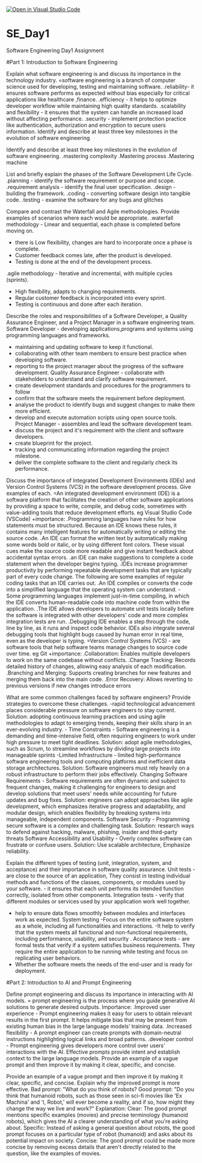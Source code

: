 [![Open in Visual Studio Code](https://classroom.github.com/assets/open-in-vscode-2e0aaae1b6195c2367325f4f02e2d04e9abb55f0b24a779b69b11b9e10269abc.svg)](https://classroom.github.com/online_ide?assignment_repo_id=18378920&assignment_repo_type=AssignmentRepo)
# SE_Day1
Software Engineering Day1 Assignment

#Part 1: Introduction to Software Engineering

Explain what software engineering is and discuss its importance in the technology industry.
=software engineering is a branch of computer science used for developing, testing and maintaining software.
.reliability- it ensures software performs as expected without bias especially for critical applications like healthcare ,finance. 
.efficiency - it helps to optimize developer workflow while maintaining high quality standards.
 .scalability and flexibility - it ensures that the system can handle an increased load without affecting performance.
 .security - implement protection practice like authentication, authorization and encryption to secure users information. Identify and describe at least three key milestones in the evolution of software engineering

Identify and describe at least three key milestones in the evolution of software engineering.
.mastering complexity
.Mastering process
.Mastering machine


List and briefly explain the phases of the Software Development Life Cycle.
 .planning - identify the software requirement or purpose and scope.
 .requirement analysis - identify the final user specification. 
.design - building the framework. 
.coding - converting software design into tangible code.
 .testing - examine the software for any bugs and glitches


Compare and contrast the Waterfall and Agile methodologies. Provide examples of scenarios where each would be appropriate.
.waterfall methodology - Linear and sequential, each phase is completed before moving on. 
- there is Low flexibility,
 changes are hard to incorporate once a phase is complete.
 - Customer feedback comes late, after the product is developed.
 - Testing is done at the end of the development process.


.agile methodology - Iterative and incremental, with multiple cycles (sprints). 
- High flexibility, adapts to changing requirements. 
- Regular customer feedback is incorporated into every sprint. 
- Testing is continuous and done after each iteration.


Describe the roles and responsibilities of a Software Developer, a Quality Assurance Engineer, and a Project Manager in a software engineering team.
Software Developer - developing applications,programs and systems using programming languages and frameworks.
 - maintaining and updating software to keep it functional. 
- collaborating with other team members to ensure best practice when developing software.
 - reporting to the project manager about the progress of the software development.
Quality Assurance Engineer - collaborate with stakeholders to understand and clarify software requirement.
 - create development standards and procedures for the programmers to follow
 - confirm that the software meets the requirement before deployment. 
- analyse the product to identify bugs and suggest changes to make them more efficient. 
- develop and execute automation scripts using open source tools.
Project Manager - assembles and lead the software development team.
 - discuss the project and it's requirement with the client and software developers.
 - create blueprint for the project.
 - tracking and communicating information regarding the project milestone.
 - deliver the complete software to the client and regularly check its performance.


Discuss the importance of Integrated Development Environments (IDEs) and Version Control Systems (VCS) in the software development process. Give examples of each.
=An integrated development environment (IDE) is a software platform that facilitates the creation of other software applications by providing a space to write, compile, and debug code, sometimes with value-adding tools that reduce development efforts. eg Visual Studio Code (VSCode)
+importance:
.Programming languages have rules for how statements must be structured. Because an IDE knows these rules, it contains many intelligent features for automatically writing or editing the source code.
.An IDE can format the written text by automatically making some words bold or italic, or by using different font colors. These visual cues make the source code more readable and give instant feedback about accidental syntax errors.
.an IDE can make suggestions to complete a code statement when the developer begins typing.
.IDEs increase programmer productivity by performing repeatable development tasks that are typically part of every code change. The following are some examples of regular coding tasks that an IDE carries out.
.An IDE compiles or converts the code into a simplified language that the operating system can understand. - Some programming languages implement just-in-time compiling, in which the IDE converts human-readable code into machine code from within the application.
.The IDE allows developers to automate unit tests locally before the software is integrated with other developers' code and more complex integration tests are run.
.Debugging IDE enables a step through the code, line by line, as it runs and inspect code behavior. IDEs also integrate several debugging tools that highlight bugs caused by human error in real time, even as the developer is typing.
=Version Control Systems (VCS) - are software tools that help software teams manage changes to source code over time. eg Git
+importance:
.Collaboration: Enables multiple developers to work on the same codebase without conflicts.
.Change Tracking: Records detailed history of changes, allowing easy analysis of each modification. 
.Branching and Merging: Supports creating branches for new features and merging them back into the main code.
.Error Recovery: Allows reverting to previous versions if new changes introduce errors


What are some common challenges faced by software engineers? Provide strategies to overcome these challenges.
-rapid technological advancement places considerable pressure on software engineers to stay current.
 Solution: adopting continuous learning practices and using agile methodologies to adapt to emerging trends, keeping their skills sharp in an ever-evolving industry. -
Time Constraints - Software engineering is a demanding and time-intensive field, often requiring engineers to work under high pressure to meet tight deadlines.
 Solution: adopt agile methodologies, such as Scrum, to streamline workflows by dividing large projects into manageable sprints 
-Limited Infrastructure - limited high-performance software engineering tools and computing platforms and inefficient data storage architectures. 
 Solution: Software engineers must rely heavily on a robust infrastructure to perform their jobs effectively.
Changing Software Requirements - Software requirements are often dynamic and subject to frequent changes, making it challenging for engineers to design and develop solutions that meet users' needs while accounting for future updates and bug fixes. 
Solution: engineers can adopt approaches like agile development, which emphasizes iterative progress and adaptability, and modular design, which enables flexibility by breaking systems into manageable, independent components.
Software Security - Programming secure software is a complex and challenging task. 
Solution: research ways to defend against hacking, malware, phishing, insider and third-party threats
Software Accessibility and Usability - Overly complex software can frustrate or confuse users. 
Solution: Use scalable architecture, Emphasize reliability.


Explain the different types of testing (unit, integration, system, and acceptance) and their importance in software quality assurance.
Unit tests - are close to the source of an application, They consist in testing individual methods and functions of the classes, components, or modules used by your software. - it ensures that each unit performs its intended function correctly, isolated from other components.
 Integration tests - verify that different modules or services used by your application work well together.
 - help to ensure data flows smoothly between modules and interfaces work as expected.
 System testing -Focus on the entire software system as a whole, including all functionalities and interactions.
 -It help to verify that the system meets all functional and non-functional requirements, including performance, usability, and security .
Acceptance tests - are formal tests that verify if a system satisfies business requirements. They require the entire application to be running while testing and focus on replicating user behaviors. 
- Whether the software meets the needs of the end-user and is ready for deployment.


#Part 2: Introduction to AI and Prompt Engineering


Define prompt engineering and discuss its importance in interacting with AI models.
= prompt engineering  is the process where you guide generative AI solutions to generate desired outputs.
Importance:
.Improved user experience - Prompt engineering makes it easy for users to obtain relevant results in the first prompt. It helps mitigate bias that may be present from existing human bias in the large language models’ training data.
.Increased flexibility - A prompt engineer can create prompts with domain-neutral instructions highlighting logical links and broad patterns.
.developer control - Prompt engineering gives developers more control over users' interactions with the AI. Effective prompts provide intent and establish context to the large language models. Provide an example of a vague prompt and then improve it by making it clear, specific, and concise.


Provide an example of a vague prompt and then improve it by making it clear, specific, and concise. Explain why the improved prompt is more effective.
Bad prompt: "What do you think of robots?
Good prompt: "Do you think that humanoid robots, such as those seen in sci-fi movies like 'Ex Machina' and 'I, Robot,' will ever become a reality, and if so, how might they change the way we live and work?"
Explanation:
Clear: The good prompt mentions specific examples (movies) and precise terminology (humanoid robots), which gives the AI a clearer understanding of what you're asking about.
Specific: Instead of asking a general question about robots, the good prompt focuses on a particular type of robot (humanoid) and asks about its potential impact on society.
Concise: The good prompt could be made more concise by removing excess details that aren't directly related to the question, like the examples of movies.
